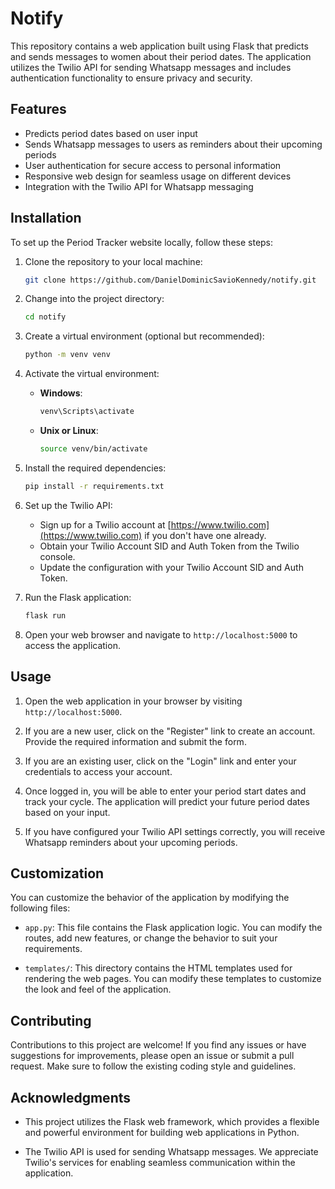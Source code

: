 # Notify

This repository contains a web application built using Flask that predicts and sends messages to women about their period dates. The application utilizes the Twilio API for sending Whatsapp messages and includes authentication functionality to ensure privacy and security.

## Features

- Predicts period dates based on user input
- Sends Whatsapp messages to users as reminders about their upcoming periods
- User authentication for secure access to personal information
- Responsive web design for seamless usage on different devices
- Integration with the Twilio API for Whatsapp messaging

## Installation

To set up the Period Tracker website locally, follow these steps:

1. Clone the repository to your local machine:

   ```bash
   git clone https://github.com/DanielDominicSavioKennedy/notify.git
   ```

2. Change into the project directory:

   ```bash
   cd notify
   ```

3. Create a virtual environment (optional but recommended):

   ```bash
   python -m venv venv
   ```

4. Activate the virtual environment:

   - **Windows**:

     ```bash
     venv\Scripts\activate
     ```

   - **Unix or Linux**:

     ```bash
     source venv/bin/activate
     ```

5. Install the required dependencies:

   ```bash
   pip install -r requirements.txt
   ```

6. Set up the Twilio API:

   - Sign up for a Twilio account at [https://www.twilio.com](https://www.twilio.com) if you don't have one already.
   - Obtain your Twilio Account SID and Auth Token from the Twilio console.
   - Update the configuration with your Twilio Account SID and Auth Token.

7. Run the Flask application:

   ```bash
   flask run
   ```

8. Open your web browser and navigate to `http://localhost:5000` to access the application.

## Usage

1. Open the web application in your browser by visiting `http://localhost:5000`.

2. If you are a new user, click on the "Register" link to create an account. Provide the required information and submit the form.

3. If you are an existing user, click on the "Login" link and enter your credentials to access your account.

4. Once logged in, you will be able to enter your period start dates and track your cycle. The application will predict your future period dates based on your input.

5. If you have configured your Twilio API settings correctly, you will receive Whatsapp reminders about your upcoming periods.

## Customization

You can customize the behavior of the application by modifying the following files:

- `app.py`: This file contains the Flask application logic. You can modify the routes, add new features, or change the behavior to suit your requirements.

- `templates/`: This directory contains the HTML templates used for rendering the web pages. You can modify these templates to customize the look and feel of the application.


## Contributing

Contributions to this project are welcome! If you find any issues or have suggestions for improvements, please open an issue or submit a pull request. Make sure to follow the existing coding style and guidelines.


## Acknowledgments

- This project utilizes the Flask web framework, which provides a flexible and powerful environment for building web applications in Python.

- The Twilio API is used for sending Whatsapp messages. We appreciate Twilio's services for enabling seamless communication within the application.
